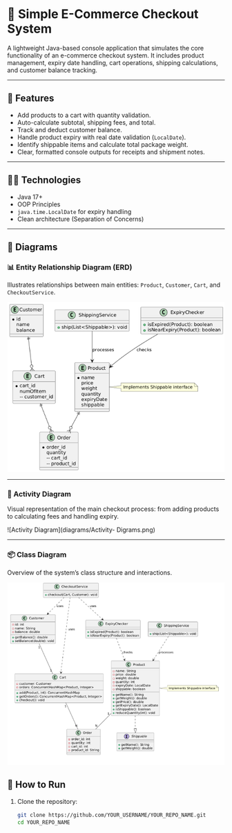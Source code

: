 # 🛒 Simple E-Commerce Checkout System

A lightweight Java-based console application that simulates the core functionality of an e-commerce checkout system. It includes product management, expiry date handling, cart operations, shipping calculations, and customer balance tracking.

---

## 🚀 Features

- Add products to a cart with quantity validation.
- Auto-calculate subtotal, shipping fees, and total.
- Track and deduct customer balance.
- Handle product expiry with real date validation (`LocalDate`).
- Identify shippable items and calculate total package weight.
- Clear, formatted console outputs for receipts and shipment notes.

---

## 👨‍💻 Technologies

- Java 17+
- OOP Principles
- `java.time.LocalDate` for expiry handling
- Clean architecture (Separation of Concerns)

---
## 🧭 Diagrams

### 📊 Entity Relationship Diagram (ERD)

Illustrates relationships between main entities: `Product`, `Customer`, `Cart`, and `CheckoutService`.

![ER Diagram](diagrams/ERDigram.png)

---

### 🔄 Activity Diagram

Visual representation of the main checkout process: from adding products to calculating fees and handling expiry.

![Activity Diagram](diagrams/Activity- Digrams.png)

---

### 📦 Class Diagram

Overview of the system’s class structure and interactions.

![Class Diagram](diagrams/class_digrams.png)


## 📌 How to Run

1. Clone the repository:
   ```bash
   git clone https://github.com/YOUR_USERNAME/YOUR_REPO_NAME.git
   cd YOUR_REPO_NAME
